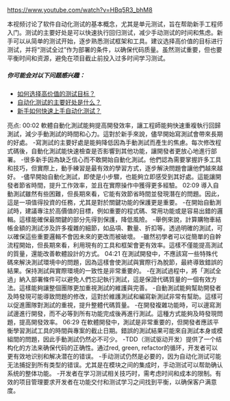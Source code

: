 https://www.youtube.com/watch?v=HBq5R3_bhM8

本视频讨论了软件自动化测试的基本概念，尤其是单元测试，旨在帮助新手工程师入门。测试的主要好处是可以快速执行回归测试，减少手动测试的时间和焦虑。新手可以从简单的测试开始，逐步熟悉测试框架和工具。建议选择高价值的目标进行测试，并将“测试全过”作为部署的条件，以确保代码质量。虽然测试重要，但也要平衡时间和资源，避免在项目截止前投入过多时间学习测试。 

##### 你可能会对以下问题感兴趣：

- [如何选择高价值的测试目标？](#related) 
- [自动化测试的主要好处是什么？](#related) 
- [新手如何快速上手自动化测试？](#related)

亮点:
00:02 軟體自動化測試能夠提高開發效率，讓工程師能夠快速重複執行回歸測試，減少手動測試的時間和心力。這對於新手來說，儘早開始寫測試會帶來長期的好處。
          -寫測試的主要好處是能夠降低因為手動測試而產生的焦慮。每次修改程式碼後，自動化測試能快速檢查是否影響到其他功能，讓開發者更放心地進行部署。
          -很多新手因為缺乏信心而不敢開始自動化測試。他們認為需要掌握許多工具和技巧，但實際上，動手練習是最有效的學習方式，逐步解決問題會讓他們越來越好。
          -儘早開始自動化測試，即使是小步驟，也能夠立即感受到其好處。這能讓開發者節省時間，提升工作效率，並且在實際操作中獲得更多經驗。
02:09 導入自動測試雖然有些困難，但長期來看，它能有效節省時間並發現潛在的問題。因此，這是一項值得投資的任務，尤其是對於關鍵功能的保護更是重要。
          -在開始自動測試時，建議專注於高價值的目標，例如重要的程式碼、常用功能或是容易出錯的邏輯。這樣能確保最關鍵的部分先得到保護，降低風險。
          -舉例來說，計算購物車結帳金額的測試涉及許多複雜的細節，如品項、數量、折扣等。透過明確的測試，可以確保這些重要邏輯不會因未來的更改而被破壞。
          -雖然初學者可以從簡單的自幹流程開始，但長期來看，利用現有的工具和框架會更有效率。這樣不僅能提高測試的質量，還能改善軟體設計的方式。
04:21 在測試開發中，不應該寫一些特殊代碼來解決測試環境中的問題，因為這樣會使測試與實際行為脫節，最終導致錯誤的結果。保持測試與實際環境的一致性是非常重要的。
          -在測試過程中，將「測試全過」納入部署條件可以避免人們忘記執行測試，這是保證代碼質量的一個有效方法。這樣能夠讓整個團隊更加重視測試的維護與完善。
          -自動測試能夠幫助開發者及時發現可能導致問題的修改，這對於維護測試和編寫新測試非常有幫助。這樣可以促進團隊對測試的重視，提升整體代碼質量。
          -在開發複雜功能時，可以邊寫測試邊進行開發，而不必等到所有功能完成後再進行測試。這種方式能夠及時發現問題，提高開發效率。
06:29 在軟體開發中，測試是非常重要的，但開發者應該平衡學習測試工具的時間與專案的截止日期。錯誤的測試結果可能來自測試本身或模組間的問題，因此手動測試仍然必不可少。
          -TDD（测试驱动开发）提供了一个结构化的方法来确保代码的正确性。通过red, green, refactor的循环，开发者可以更有效地识别和解决潜在的错误。
          -手动测试仍然是必要的，因为自动化测试可能无法捕捉到所有类型的错误。尤其是在模块之间的集成时，手动测试可以帮助确认系统的整体功能。
          -开发者在学习测试相关技巧时，需考虑时间和成本的限制。有效的项目管理要求开发者在功能交付和测试学习之间找到平衡，以确保客户满意度。